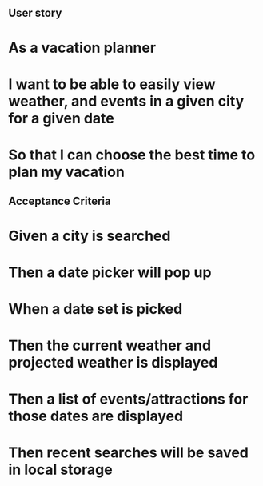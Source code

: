 ## User story

# As a vacation planner

# I want to be able to easily view weather, and events in a given city for a given date

# So that I can choose the best time to plan my vacation

## Acceptance Criteria

# Given a city is searched

# Then a date picker will pop up

# When a date set is picked

# Then the current weather and projected weather is displayed

# Then a list of events/attractions for those dates are displayed

# Then recent searches will be saved in local storage